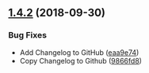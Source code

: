 ## [1.4.2](https://github.com/leofavre/agar/compare/v1.4.1...v1.4.2) (2018-09-30)


### Bug Fixes

* Add Changelog to GitHub ([eaa9e74](https://github.com/leofavre/agar/commit/eaa9e74))
* Copy Changelog to Github ([9866fd8](https://github.com/leofavre/agar/commit/9866fd8))
